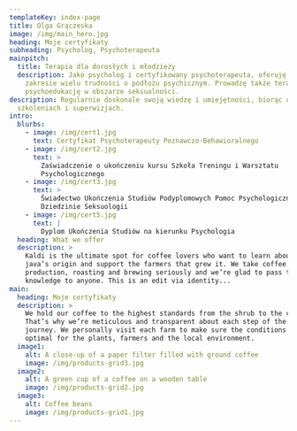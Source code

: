 ```yaml
---
templateKey: index-page
title: Olga Grączeska
image: /img/main_hero.jpg
heading: Moje certyfikaty
subheading: Psycholog, Psychoterapeuta
mainpitch:
  title: Terapia dla dorosłych i młodzieży
  description: Jako psycholog i certyfikowany psychoterapeuta, oferuję pomoc w
    zakresie wielu trudności o podłożu psychicznym. Prowadzę także terapię oraz
    psychoedukację w obszarze seksualności.
description: Regularnie doskonale swoją wiedzę i umiejętności, biorąc udział w
  szkoleniach i superwizjach.
intro:
  blurbs:
    - image: /img/cert1.jpg
      text: Certyfikat Psychoterapeuty Poznawczo-Behawioralnego
    - image: /img/cert2.jpg
      text: >
        Zaświadczenie o ukończeniu kursu Szkoła Treningu i Warsztatu
        Psychologicznego
    - image: /img/cert3.jpg
      text: >
        Świadectwo Ukończenia Studiów Podyplomowych Pomoc Psychologiczna w
        Dziedzinie Seksuologii
    - image: /img/cert5.jpg
      text: |
        Dyplom Ukończenia Studiów na kierunku Psychologia
  heading: What we offer
  description: >
    Kaldi is the ultimate spot for coffee lovers who want to learn about their
    java’s origin and support the farmers that grew it. We take coffee
    production, roasting and brewing seriously and we’re glad to pass that
    knowledge to anyone. This is an edit via identity...
main:
  heading: Moje certyfikaty
  description: >
    We hold our coffee to the highest standards from the shrub to the cup.
    That’s why we’re meticulous and transparent about each step of the coffee’s
    journey. We personally visit each farm to make sure the conditions are
    optimal for the plants, farmers and the local environment.
  image1:
    alt: A close-up of a paper filter filled with ground coffee
    image: /img/products-grid3.jpg
  image2:
    alt: A green cup of a coffee on a wooden table
    image: /img/products-grid2.jpg
  image3:
    alt: Coffee beans
    image: /img/products-grid1.jpg
---
```

